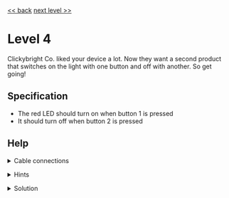 [<< back](index) [next level >>](level5)

# Level 4

Clickybright Co. liked your device a lot. Now they want a second product that switches on the light with one button and off with another. So get going!

## Specification

- The red LED should turn on when button 1 is pressed
- It should turn off when button 2 is pressed

## Help


<details markdown=1><summary>Cable connections</summary>
  
- MCU1_P0 -> Button_1
- MCU1_P1 -> Button_2
- MCU1_X0 -> MCU2_X0
- MCU2_P0 -> Red LED
 
</details>

<p></p>

<details markdown=1><summary>Hints</summary>
  
- Use both MC5000 controllers
 
</details>

<p></p>

<details markdown=1><summary>Solution</summary>

MCU1

```
teq p0 100
- mov 0 dat
+ teq dat 0 
+ mov 1 dat
+ mov 100 x0
teq p1 100
- mov 0 dat
+ teq dat 0 
+ mov 1 dat
+ mov 0 x0
```

MCU2

```
mov x0 p0
```

</details>